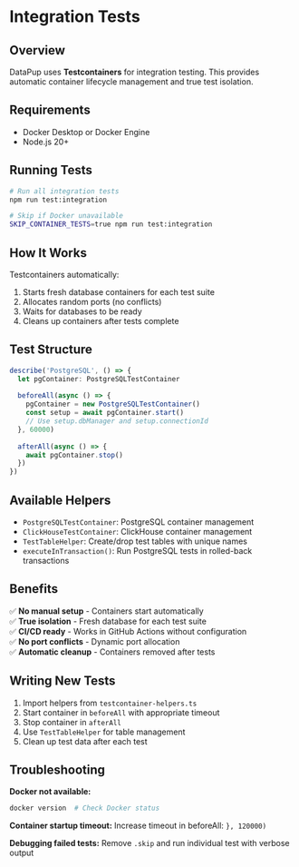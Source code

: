 # Integration Tests

## Overview
DataPup uses **Testcontainers** for integration testing. This provides automatic container lifecycle management and true test isolation.

## Requirements
- Docker Desktop or Docker Engine
- Node.js 20+

## Running Tests

```bash
# Run all integration tests
npm run test:integration

# Skip if Docker unavailable
SKIP_CONTAINER_TESTS=true npm run test:integration
```

## How It Works

Testcontainers automatically:
1. Starts fresh database containers for each test suite
2. Allocates random ports (no conflicts)
3. Waits for databases to be ready
4. Cleans up containers after tests complete

## Test Structure

```typescript
describe('PostgreSQL', () => {
  let pgContainer: PostgreSQLTestContainer
  
  beforeAll(async () => {
    pgContainer = new PostgreSQLTestContainer()
    const setup = await pgContainer.start()
    // Use setup.dbManager and setup.connectionId
  }, 60000)
  
  afterAll(async () => {
    await pgContainer.stop()
  })
})
```

## Available Helpers

- `PostgreSQLTestContainer`: PostgreSQL container management
- `ClickHouseTestContainer`: ClickHouse container management
- `TestTableHelper`: Create/drop test tables with unique names
- `executeInTransaction()`: Run PostgreSQL tests in rolled-back transactions

## Benefits

✅ **No manual setup** - Containers start automatically  
✅ **True isolation** - Fresh database for each test suite  
✅ **CI/CD ready** - Works in GitHub Actions without configuration  
✅ **No port conflicts** - Dynamic port allocation  
✅ **Automatic cleanup** - Containers removed after tests  

## Writing New Tests

1. Import helpers from `testcontainer-helpers.ts`
2. Start container in `beforeAll` with appropriate timeout
3. Stop container in `afterAll`
4. Use `TestTableHelper` for table management
5. Clean up test data after each test

## Troubleshooting

**Docker not available:**
```bash
docker version  # Check Docker status
```

**Container startup timeout:**
Increase timeout in beforeAll: `}, 120000)`

**Debugging failed tests:**
Remove `.skip` and run individual test with verbose output